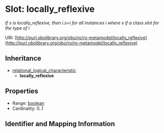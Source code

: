 # Slot: locally_reflexive
_If s is locally_reflexive, then i.s=i for all instances i where s if a class slot for the type of i_


URI: [http://purl.obolibrary.org/obo/ro/ro-metamodel/locally_reflexive](http://purl.obolibrary.org/obo/ro/ro-metamodel/locally_reflexive)




## Inheritance

* [relational_logical_characteristic](relational_logical_characteristic.md)
    * **locally_reflexive**



## Properties

 * Range: [boolean](boolean.md)
 * Cardinality: 0..1



## Identifier and Mapping Information








